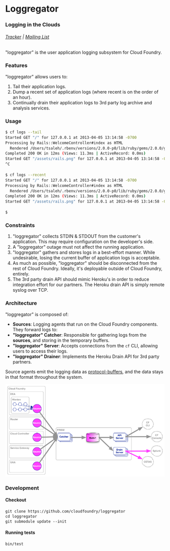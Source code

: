 # Loggregator

### Logging in the Clouds

###### [Tracker](https://www.pivotaltracker.com/s/projects/852691) | [Mailing List](mailto:cf-loggregator@pivotallabs.com)

"loggregator" is the user application logging subsystem for Cloud Foundry.

### Features

"loggregator" allows users to:

1. Tail their application logs.
1. Dump a recent set of application logs (where recent is on the order of an hour).
1. Continually drain their application logs to 3rd party log archive and analysis services.

### Usage

``` bash
$ cf logs --tail
Started GET "/" for 127.0.0.1 at 2013-04-05 13:14:58 -0700
Processing by Rails::WelcomeController#index as HTML
  Rendered /Users/tsaleh/.rbenv/versions/2.0.0-p0/lib/ruby/gems/2.0.0/gems/railties-4.0.0.beta1/lib/rails/templates/rails/welcome/index.html.erb (1.9ms)
Completed 200 OK in 12ms (Views: 11.3ms | ActiveRecord: 0.0ms)
Started GET "/assets/rails.png" for 127.0.0.1 at 2013-04-05 13:14:58 -0700
^C

$ cf logs --recent
Started GET "/" for 127.0.0.1 at 2013-04-05 13:14:58 -0700
Processing by Rails::WelcomeController#index as HTML
  Rendered /Users/tsaleh/.rbenv/versions/2.0.0-p0/lib/ruby/gems/2.0.0/gems/railties-4.0.0.beta1/lib/rails/templates/rails/welcome/index.html.erb (1.9ms)
Completed 200 OK in 12ms (Views: 11.3ms | ActiveRecord: 0.0ms)
Started GET "/assets/rails.png" for 127.0.0.1 at 2013-04-05 13:14:58 -0700

$
```

### Constraints

1. "loggregator" collects STDIN & STDOUT from the customer's application.  This may require configuration on the developer's side.
1. A "loggregator" outage must not affect the running application.
1. "loggregator" gathers and stores logs in a best-effort manner.  While undesirable, losing the current buffer of application logs is acceptable.
1. As much as possible, "loggregator" should be disconnected from the rest of Cloud Foundry.  Ideally, it's deployable outside of Cloud Foundry, entirely.
1. The 3rd party drain API should mimic Heroku's in order to reduce integration effort for our partners.  The Heroku drain API is simply remote syslog over TCP.

### Architecture

"loggregator" is composed of:

* **Sources**: Logging agents that run on the Cloud Foundry components.  They forward logs to:
* **"loggregator" Catcher**: Responsible for gathering logs from the **sources**, and storing in the temporary buffers.
* **"loggregator" Server**: Accepts connections from the `cf` CLI, allowing users to access their logs.
* **"loggregator" Drainer**: Implements the Heroku Drain API for 3rd party partners.

Source agents emit the logging data as [protocol-buffers](https://code.google.com/p/protobuf/), and the data stays in that format throughout the system.

!["loggregator" Diagram](docs/loggregator.png)

### Development

#### Checkout
    git clone https://github.com/cloudfoundry/loggregator
    cd loggregator
    git submodule update --init

#### Running tests

    bin/test
